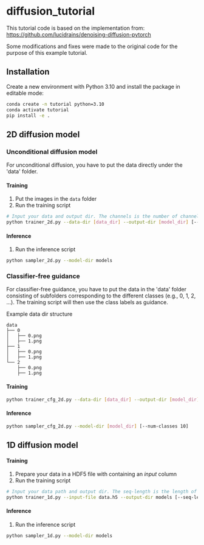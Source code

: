 # diffusion_tutorial

This tutorial code is based on the implementation from:
https://github.com/lucidrains/denoising-diffusion-pytorch

Some modifications and fixes were made to the original code for the purpose of this example tutorial.

## Installation

Create a new environment with Python 3.10 and install the package in editable mode:

```bash
conda create -n tutorial python=3.10
conda activate tutorial
pip install -e .
```

## 2D diffusion model

### Unconditional diffusion model

For unconditional diffusion, you have to put the data directly under the 'data' folder.

#### Training

1. Put the images in the `data` folder
2. Run the training script

```bash
# Input your data and output dir. The channels is the number of channels in the input data
python trainer_2d.py --data-dir [data_dir] --output-dir [model_dir] [--channels 3]

```

#### Inference

1. Run the inference script

```bash
python sampler_2d.py --model-dir models
```

### Classifier-free guidance

For classifier-free guidance, you have to put the data in the 'data' folder consisting of subfolders corresponding to the different classes (e.g., 0, 1, 2, ...). The training script will then use the class labels as guidance.

Example data dir structure

```
data
├── 0
│   ├── 0.png
│   ├── 1.png
├── 1
│   ├── 0.png
│   ├── 1.png
└── 2
    ├── 0.png
    ├── 1.png
```

#### Training

```bash
python trainer_cfg_2d.py --data-dir [data_dir] --output-dir [model_dir] [--channels 3] [--num-classes 10]
```

#### Inference

```bash
python sampler_cfg_2d.py --model-dir [model_dir] [--num-classes 10]
```

## 1D diffusion model


#### Training

1. Prepare your data in a HDF5 file with containing an _input_ column
2. Run the training script

```bash
# Input your data path and output dir. The seq-length is the length of the input sequence
python trainer_1d.py --input-file data.h5 --output-dir models [--seq-length 480]
```

#### Inference

1. Run the inference script

```bash
python sampler_1d.py --model-dir models
```
